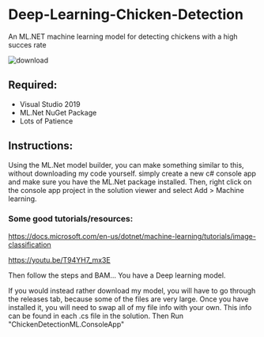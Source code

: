 # Deep-Learning-Chicken-Detection
An ML.NET machine learning model for detecting chickens with a high succes rate

![download](https://user-images.githubusercontent.com/54542639/116636201-8f637780-a915-11eb-82a0-cc44b8a5cc65.png)


## Required: 
- Visual Studio 2019
- ML.Net NuGet Package
- Lots of Patience


## Instructions: 
Using the ML.Net model builder, you can make something similar to this, without downloading my code yourself. 
simply create a new c# console app and make sure you have the ML.Net package installed. Then, right click on the console app project in the solution viewer
and select Add > Machine learning. 

### Some good tutorials/resources: 
https://docs.microsoft.com/en-us/dotnet/machine-learning/tutorials/image-classification

https://youtu.be/T94YH7_mx3E

Then follow the steps and BAM... You have a Deep learning model. 

If you would instead rather download my model, you will have to go through the releases tab, because some of the files are very large. Once you have installed it,
you will need to swap all of my file info with your own. This info can be found in each .cs file in the solution. Then Run "ChickenDetectionML.ConsoleApp"
